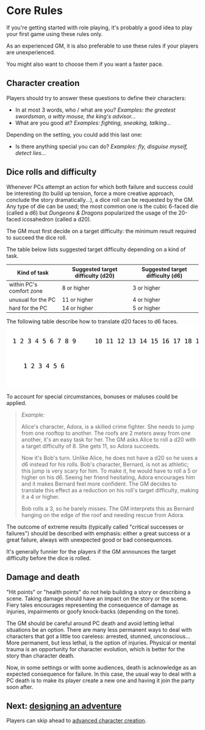 # Core Rules

If you're getting started with role playing, it's probably a good idea to play your first game using these rules only.

As an experienced GM, it is also preferable to use these rules if your players are unexperienced.

You might also want to choose them if you want a faster pace.

## Character creation

Players should try to answer these questions to define their characters:
- In at most 3 words, who / what are you? *Examples: the greatest swordsman, a witty mouse, the king's advisor...*
- What are you good at? *Examples: fighting, sneaking, talking...* 

Depending on the setting, you could add this last one:
- Is there anything special you can do? *Examples: fly, disguise myself, detect lies...*

## Dice rolls and difficulty

Whenever PCs attempt an action for which both failure and success could be interesting (to build up tension, force a more creative approach, conclude the story dramatically...), a dice roll can be requested by the GM.
Any type of die can be used; the most common one is the cubic 6-faced die (called a d6) but *Dungeons & Dragons* popularized the usage of the 20-faced icosahedron (called a d20).

The GM must first decide on a target difficulty: the minimum result required to succeed the dice roll.

The table below lists suggested target difficulty depending on a kind of task.

| Kind of task             | Suggested target difficulty (d20) | Suggested target difficulty (d6) |
| ------------------------ | --------------------------------- | -------------------------------- |
| within PC's comfort zone | 8 or higher                       | 3 or higher                      |
| unusual for the PC       | 11 or higher                      | 4 or higher                      |
| hard for the PC          | 14 or higher                      | 5 or higher                      |

The following table describe how to translate d20 faces to d6 faces. 
![Faces 1, 2 and 3 on a d20 correspond to face 1 on a d6. 4, 5, 6 and 7 correspond to 2. 8 to 10 is 3; 14 to 17 is 5 and 18 to 20 is 6.](../../images/dice_faces.svg)

To account for special circumstances, bonuses or maluses could be applied.

> _Example:_
> 
> Alice's character, Adora, is a skilled crime fighter. She needs to jump from one rooftop to another.
> The roofs are 2 meters away from one another, it's an easy task for her.
> The GM asks Alice to roll a d20 with a target difficulty of 8.
> She gets 11, so Adora succeeds.
> 
> Now it's Bob's turn. Unlike Alice, he does not have a d20 so he uses a d6 instead for his rolls.
> Bob's character, Bernard, is not as athletic; this jump is very scary for him.
> To make it, he would have to roll a 5 or higher on his d6.
> Seeing her friend hesitating, Adora encourages him and it makes Bernard feel more confident. The GM decides to translate this effect as a reduction on his roll's target difficulty, making it a 4 or higher.
>
> Bob rolls a 3, so he barely misses. The GM interprets this as Bernard hanging on the edge of the roof and needing rescue from Adora.

The outcome of extreme results (typically called "critical successes or failures") should be described with emphasis: either a great success or a great failure, always with unexpected good or bad consequences.

It's generally funnier for the players if the GM announces the target difficulty before the dice is rolled.

## Damage and death

"Hit points" or "health points" do not help building a story or describing a scene.
Taking damage should have an impact on the story or the scene.
Fiery tales encourages representing the consequence of damage as injuries, impairments or goofy knock-backs (depending on the tone).

The GM should be careful around PC death and avoid letting lethal situations be an option.
There are many less permanent ways to deal with characters that got a little too careless: arrested, stunned, unconscious...
More permanent, but less lethal, is the option of injuries.
Physical or mental trauma is an opportunity for character evolution, which is better for the story than character death.

Now, in some settings or with some audiences, death is acknowledge as an expected consequence for failure.
In this case, the usual way to deal with a PC death is to make its player create a new one and having it join the party soon after.

## Next: [designing an adventure](/chapters/03-adventure/english.md)
Players can skip ahead to [advanced character creation](/chapters/04-characters/english.md).
